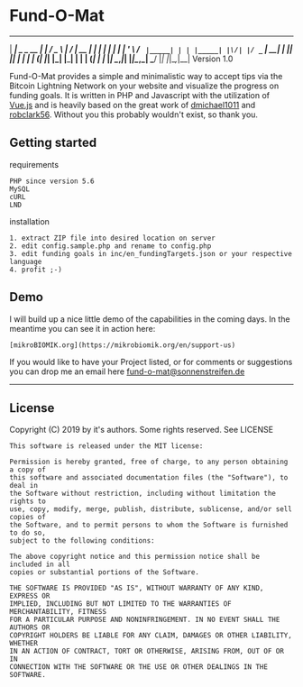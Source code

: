 # Fund-O-Mat

_____                _        ___        __  __       _   
|  ___|   _ _ __   __| |      / _ \      |  \/  | __ _| |_
| |_ | | | | '_ \ / _` |_____| | | |_____| |\/| |/ _` | __|
|  _|| |_| | | | | (_| |_____| |_| |_____| |  | | (_| | |_
|_|   \__,_|_| |_|\__,_|      \___/      |_|  |_|\__,_|\__|
                                                Version 1.0

Fund-O-Mat provides a simple and minimalistic way to accept tips via the Bitcoin
Lightning Network on your website and visualize the progress on funding goals.
It is written in PHP and Javascript with the utilization of
[Vue.js](https://vuejs.org/) and is heavily based on the great work of
[dmichael1011](https://github.com/michael1011/lightningtip) and
[robclark56](https://github.com/robclark56/lightningtip-PHP). Without you this
probably wouldn't exist, so thank you.

## Getting started

requirements

    PHP since version 5.6
    MySQL
    cURL
    LND

installation

    1. extract ZIP file into desired location on server
    2. edit config.sample.php and rename to config.php
    3. edit funding goals in inc/en_fundingTargets.json or your respective language
    4. profit ;-)

## Demo

I will build up a nice little demo of the capabilities in the coming days. In
the meantime you can see it in action here:

    [mikroBIOMIK.org](https://mikrobiomik.org/en/support-us)

If you would like to have your Project listed, or for comments or suggestions
you can drop me an email here [fund-o-mat@sonnenstreifen.de](mailto:fund-o-mat@sonnenstreifen.de)

----

## License
Copyright (C) 2019 by it's authors. Some rights reserved. See LICENSE

    This software is released under the MIT license:

    Permission is hereby granted, free of charge, to any person obtaining a copy of
    this software and associated documentation files (the "Software"), to deal in
    the Software without restriction, including without limitation the rights to
    use, copy, modify, merge, publish, distribute, sublicense, and/or sell copies of
    the Software, and to permit persons to whom the Software is furnished to do so,
    subject to the following conditions:

    The above copyright notice and this permission notice shall be included in all
    copies or substantial portions of the Software.

    THE SOFTWARE IS PROVIDED "AS IS", WITHOUT WARRANTY OF ANY KIND, EXPRESS OR
    IMPLIED, INCLUDING BUT NOT LIMITED TO THE WARRANTIES OF MERCHANTABILITY, FITNESS
    FOR A PARTICULAR PURPOSE AND NONINFRINGEMENT. IN NO EVENT SHALL THE AUTHORS OR
    COPYRIGHT HOLDERS BE LIABLE FOR ANY CLAIM, DAMAGES OR OTHER LIABILITY, WHETHER
    IN AN ACTION OF CONTRACT, TORT OR OTHERWISE, ARISING FROM, OUT OF OR IN
    CONNECTION WITH THE SOFTWARE OR THE USE OR OTHER DEALINGS IN THE SOFTWARE.
